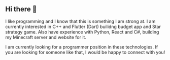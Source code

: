 ## Hi there 👋
I like programming and I know that this is something I am strong at. I am currently interested in C++ and Flutter (Dart) builidng budget app and Star strategy game. Also have experience with Python, React and C#, building my Minecraft server and website for it. 

I am currently looking for a programmer position in these technologies. If you are looking for someone like that, I would be happy to connect with you!

<!--
**alekseispolysov/alekseispolysov** is a ✨ _special_ ✨ repository because its `README.md` (this file) appears on your GitHub profile.

Here are some ideas to get you started:

- 🔭 I’m currently working on ...
- 🌱 I’m currently learning ...
- 👯 I’m looking to collaborate on ...
- 🤔 I’m looking for help with ...
- 💬 Ask me about ...
- 📫 How to reach me: ...
- 😄 Pronouns: ...
- ⚡ Fun fact: ...
-->
